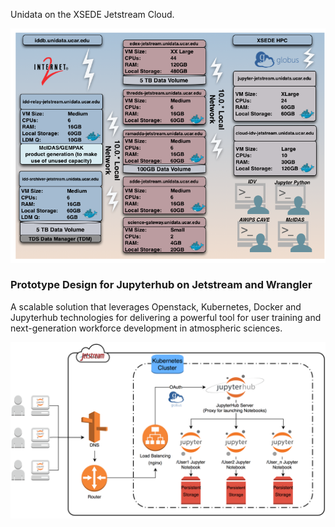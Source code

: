 Unidata on the XSEDE Jetstream Cloud.

![Jetstream](jetstream.png)

### Prototype Design for Jupyterhub on Jetstream and Wrangler ###
A scalable solution that leverages Openstack, Kubernetes, Docker and Jupyterhub technologies for delivering a powerful tool for user training and next-generation workforce development in atmospheric sciences.

![Design](kubernetes-jupyterhub/JupyterK8_Jetstream_Design.png)
